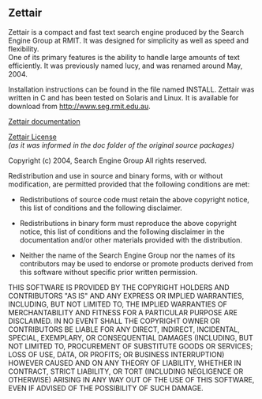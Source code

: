 ## Zettair
Zettair is a compact and fast text search engine produced by the Search Engine 
Group at RMIT. It was designed for simplicity as well as speed and flexibility.  
One of its primary features is the ability to handle large amounts of text 
efficiently. It was previously named lucy, and was renamed around May, 2004.

Installation instructions can be found in the file named INSTALL. Zettair was
written in C and has been tested on Solaris and Linux. It is available for 
download from http://www.seg.rmit.edu.au.

[Zettair documentation](http://htmlpreview.github.io/?https://github.com/cyclaero/zettair/blob/master/origin/doc/index.html)

[Zettair License](http://htmlpreview.github.io/?https://github.com/cyclaero/zettair/blob/master/origin/doc/copying.html)  
  _(as it was informed in the doc folder of the original source packages)_

Copyright (c) 2004, Search Engine Group
All rights reserved.

Redistribution and use in source and binary forms, with or without modification, are permitted
provided that the following conditions are met:

- Redistributions of source code must retain the above copyright notice,
  this list of conditions and the following disclaimer.

- Redistributions in binary form must reproduce the above copyright notice,
  this list of conditions and the following disclaimer in the documentation
  and/or other materials provided with the distribution.
  
- Neither the name of the Search Engine Group nor the names of its contributors
  may be used to endorse or promote products derived from this software without
  specific prior written permission.

THIS SOFTWARE IS PROVIDED BY THE COPYRIGHT HOLDERS AND CONTRIBUTORS "AS IS" AND
ANY EXPRESS OR IMPLIED WARRANTIES, INCLUDING, BUT NOT LIMITED TO, THE IMPLIED
WARRANTIES OF MERCHANTABILITY AND FITNESS FOR A PARTICULAR PURPOSE ARE DISCLAIMED.
IN NO EVENT SHALL THE COPYRIGHT OWNER OR CONTRIBUTORS BE LIABLE FOR ANY DIRECT,
INDIRECT, INCIDENTAL, SPECIAL, EXEMPLARY, OR CONSEQUENTIAL DAMAGES (INCLUDING,
BUT NOT LIMITED TO, PROCUREMENT OF SUBSTITUTE GOODS OR SERVICES; LOSS OF USE,
DATA, OR PROFITS; OR BUSINESS INTERRUPTION) HOWEVER CAUSED AND ON ANY THEORY OF
LIABILITY, WHETHER IN CONTRACT, STRICT LIABILITY, OR TORT (INCLUDING NEGLIGENCE
OR OTHERWISE) ARISING IN ANY WAY OUT OF THE USE OF THIS SOFTWARE, EVEN IF ADVISED
OF THE POSSIBILITY OF SUCH DAMAGE.
